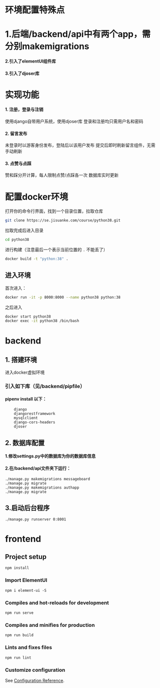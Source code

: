 # 环境配置特殊点
# 1.后端/backend/api中有两个app，需分别makemigrations
#### 2.引入了elementUI组件库
#### 3.引入了djoser库


# 实现功能

#### 1. 注册，登录与注销 
使用django自带用户系统，使用djoser库
登录和注册均只需用户名和密码
#### 2. 留言发布 
未登录时以游客身份发布，登陆后以该用户发布
提交后即时刷新留言组件，无需手动刷新
#### 3. 点赞与点踩
赞和踩分开计算，每人限制点赞/点踩各一次
数据库实时更新

# 配置docker环境

打开你的命令行界面，找到一个目录位置，拉取仓库

```bash
git clone https://se.jisuanke.com/course/python38.git
```

拉取完成后进入目录

```bash
cd python38
```

进行构建（注意最后一个表示当前位置的 `.` 不能丢了）

```bash
docker build -t "python:38" .
```

## 进入环境

首次进入：

```bash
docker run -it -p 8000:8000 --name python38 python:38
```

之后进入

```bash
docker start python38
docker exec -it python38 /bin/bash
```

# backend
## 1. 搭建环境
进入docker虚拟环境
### 引入如下库（见/backend/pipfile） 
#### pipenv install 以下：
```
	django
	djangorestframework
	mysqlclient
	django-cors-headers
	djoser
```
## 2. 数据库配置
#### 1.修改settings.py中的数据库为你的数据库信息
#### 2.在/backend/api文件夹下运行：
```
./manage.py makemigrations messageboard
./manage.py migrate
./manage.py makemigrations authapp
./manage.py migrate
```
## 3.启动后台程序
	./manage.py runserver 0:8001

# frontend

## Project setup
```
npm install
```
### Import ElementUI
```
npm i element-ui -S
```
### Compiles and hot-reloads for development
```
npm run serve
```

### Compiles and minifies for production
```
npm run build
```

### Lints and fixes files
```
npm run lint
```

### Customize configuration
See [Configuration Reference](https://cli.vuejs.org/config/).







